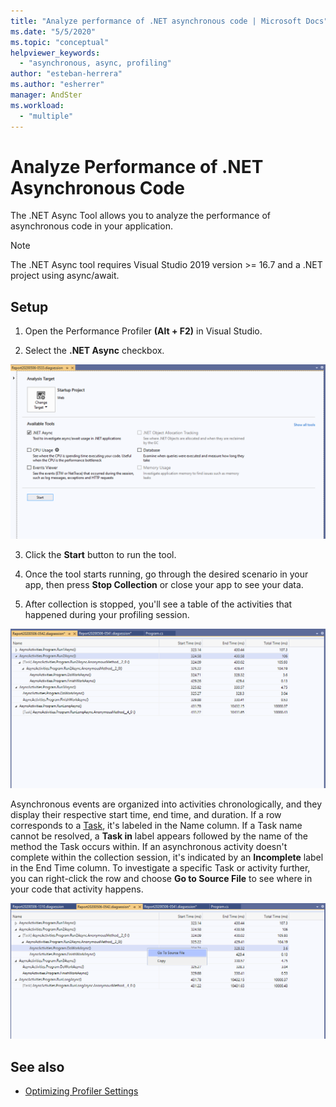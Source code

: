 ```yaml
---
title: "Analyze performance of .NET asynchronous code | Microsoft Docs"
ms.date: "5/5/2020"
ms.topic: "conceptual"
helpviewer_keywords:
  - "asynchronous, async, profiling"
author: "esteban-herrera"
ms.author: "esherrer"
manager: AndSter
ms.workload:
  - "multiple"
---
```


# Analyze Performance of .NET Asynchronous Code

The .NET Async Tool allows you to analyze the performance of asynchronous code in your application.

>[!NOTE]
> The .NET Async tool requires Visual Studio 2019 version >= 16.7 and a .NET project using async/await.

## Setup

1. Open the Performance Profiler **(Alt + F2)** in Visual Studio.

2. Select the **.NET Async** checkbox.

![.NET Async Tool Selected](../profiling/media/async_tool_selected.png ".NET Async Tool Selected")

3. Click the **Start** button to run the tool.

4. Once the tool starts running, go through the desired scenario in your app, then press **Stop Collection** or close your app to see your data.

5. After collection is stopped, you'll see a table of the activities that happened during your profiling session.

![.NET Async Tool Stopped](../profiling/media/async_tool_opened.png ".NET Async Tool Stopped")

Asynchronous events are organized into activities chronologically, and they display their respective start time, end time, and duration. If a row corresponds to a [Task](https://docs.microsoft.com/dotnet/api/system.threading.tasks), it's labeled in the Name column. If a Task name cannot be resolved, a **Task in** label appears followed by the name of the method the Task occurs within. If an asynchronous activity doesn't complete within the collection session, it's indicated by an **Incomplete** label in the End Time column. To investigate a specific Task or activity further, you can right-click the row and choose **Go to Source File** to see where in your code that activity happens.

![.NET Async Go To Source](../profiling/media/async_tool_gotosource.png ".NET Async Go To Source")

## See also

- [Optimizing Profiler Settings](../profiling/optimizing-profiler-settings.md)
